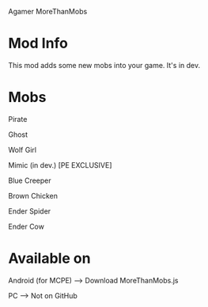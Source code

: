 Agamer MoreThanMobs

Mod Info
===================
This mod adds some new mobs into your game. It's in dev.

Mobs
===================
Pirate

Ghost

Wolf Girl

Mimic (in dev.) [PE EXCLUSIVE]

Blue Creeper

Brown Chicken

Ender Spider

Ender Cow

Available on
===================
Android (for MCPE) --> Download MoreThanMobs.js

PC --> Not on GitHub
